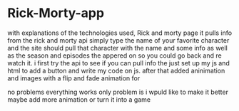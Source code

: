 # Rick-Morty-app
with explanations of the technologies used, Rick and morty page it pulls info from the rick and morty api simply type the name of your favorite character and the site should pull that character with the name and some info as well as the season and episodes the appered on so you could go back and re watch it.
i first try the api to see if you can pull info the just set up my js and html to add a button and write my code on js.
after that added aninimation and images with a flip and fade animation for
 
no problems everything works only problem is i wpuld like to make it better maybe add more animation or turn it into a game 
